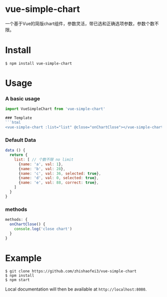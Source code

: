 # vue-simple-chart
一个基于Vue的简版chart组件，参数灵活，带已选和正确选项参数，参数个数不限。

# Install

    $ npm install vue-simple-chart

# Usage

### A basic usage
```javascript
import VueSimpleChart from 'vue-simple-chart'

### Template
```html
<vue-simple-chart :list="list" @close="onChartClose"></vue-simple-chart>
```

### Default Data
```javascript
data () {
  return {
    list: [ // 个数不限 no limit
      {name: 'a', val: 1},
      {name: 'b', val: 28},
      {name: 'c', val: 36, selected: true},
      {name: 'd', val: 0, selected: true},
      {name: 'e', val: 88, correct: true},
    ]
  }
}
```

### methods
```javascript
methods: {
  onChartClose() {
    console.log('close chart')
  }
}
```

# Example

    $ git clone https://github.com/zhishaofei3/vue-simple-chart
    $ npm install
    $ npm start

Local documentation will then be available at `http://localhost:8080`.
